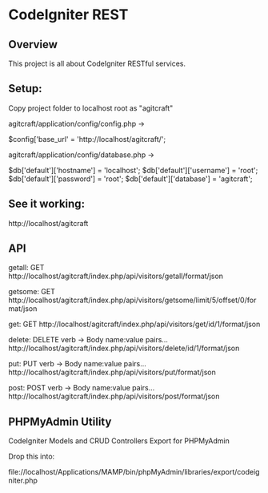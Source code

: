 # CodeIgniter REST

## Overview

This project is all about CodeIgniter RESTful services.

Setup:
-----

Copy project folder to localhost root as "agitcraft"

agitcraft/application/config/config.php ->

$config['base_url' = 'http://localhost/agitcraft/';

agitcraft/application/config/database.php ->

$db['default']['hostname'] = 'localhost';
$db['default']['username'] = 'root';
$db['default']['password'] = 'root';
$db['default']['database'] = 'agitcraft';

See it working:
--------------

http://localhost/agitcraft

API
---

getall: GET
http://localhost/agitcraft/index.php/api/visitors/getall/format/json

getsome: GET
http://localhost/agitcraft/index.php/api/visitors/getsome/limit/5/offset/0/format/json

get: GET
http://localhost/agitcraft/index.php/api/visitors/get/id/1/format/json

delete: DELETE verb -> Body name:value pairs...
http://localhost/agitcraft/index.php/api/visitors/delete/id/1/format/json

put: PUT verb -> Body name:value pairs...
http://localhost/agitcraft/index.php/api/visitors/put/format/json

post: POST verb -> Body name:value pairs...
http://localhost/agitcraft/index.php/api/visitors/post/format/json


## PHPMyAdmin Utility

CodeIgniter Models and CRUD Controllers Export for PHPMyAdmin

Drop this into:

file://localhost/Applications/MAMP/bin/phpMyAdmin/libraries/export/codeigniter.php
